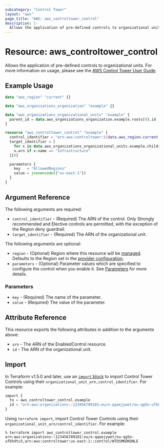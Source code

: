 ```yaml
---
subcategory: "Control Tower"
layout: "aws"
page_title: "AWS: aws_controltower_control"
description: |-
  Allows the application of pre-defined controls to organizational units.
---
```


# Resource: aws_controltower_control

Allows the application of pre-defined controls to organizational units. For more information on usage, please see the
[AWS Control Tower User Guide](https://docs.aws.amazon.com/controltower/latest/userguide/enable-guardrails.html).

## Example Usage

```terraform
data "aws_region" "current" {}

data "aws_organizations_organization" "example" {}

data "aws_organizations_organizational_units" "example" {
  parent_id = data.aws_organizations_organization.example.roots[0].id
}

resource "aws_controltower_control" "example" {
  control_identifier = "arn:aws:controltower:${data.aws_region.current.region}::control/AWS-GR_EC2_VOLUME_INUSE_CHECK"
  target_identifier = [
    for x in data.aws_organizations_organizational_units.example.children :
    x.arn if x.name == "Infrastructure"
  ][0]

  parameters {
    key   = "AllowedRegions"
    value = jsonencode(["us-east-1"])
  }
}
```

## Argument Reference

The following arguments are required:

* `control_identifier` - (Required) The ARN of the control. Only Strongly recommended and Elective controls are permitted, with the exception of the Region deny guardrail.
* `target_identifier` - (Required) The ARN of the organizational unit.

The following arguments are optional:

* `region` - (Optional) Region where this resource will be [managed](https://docs.aws.amazon.com/general/latest/gr/rande.html#regional-endpoints). Defaults to the Region set in the [provider configuration](https://registry.terraform.io/providers/hashicorp/aws/latest/docs#aws-configuration-reference).
* `parameters` - (Optional) Parameter values which are specified to configure the control when you enable it. See [Parameters](#parameters) for more details.

### Parameters

* `key` - (Required) The name of the parameter.
* `value` - (Required) The value of the parameter.

## Attribute Reference

This resource exports the following attributes in addition to the arguments above:

* `arn` - The ARN of the EnabledControl resource.
* `id` - The ARN of the organizational unit.

## Import

In Terraform v1.5.0 and later, use an [`import` block](https://developer.hashicorp.com/terraform/language/import) to import Control Tower Controls using their `organizational_unit_arn,control_identifier`. For example:

```terraform
import {
  to = aws_controltower_control.example
  id = "arn:aws:organizations::123456789101:ou/o-qqaejywet/ou-qg5o-ufbhdtv3,arn:aws:controltower:us-east-1::control/WTDSMKDKDNLE"
}
```

Using `terraform import`, import Control Tower Controls using their `organizational_unit_arn/control_identifier`. For example:

```console
% terraform import aws_controltower_control.example arn:aws:organizations::123456789101:ou/o-qqaejywet/ou-qg5o-ufbhdtv3,arn:aws:controltower:us-east-1::control/WTDSMKDKDNLE
```
